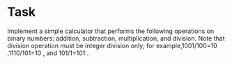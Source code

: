 # Task

Implement a simple calculator that performs the following operations on binary numbers:
addition, subtraction, multiplication, and division.
Note that division operation must be integer division only; for example,1001/100=10 ,1110/101=10 , and 101/1=101 .
